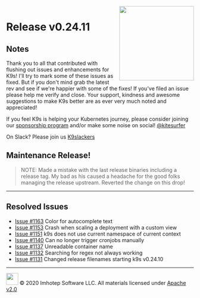<img src="https://raw.githubusercontent.com/Ya-hwon/k9s/master/assets/k9s_small.png" align="right" width="200" height="auto"/>

# Release v0.24.11

## Notes

Thank you to all that contributed with flushing out issues and enhancements for K9s! I'll try to mark some of these issues as fixed. But if you don't mind grab the latest rev and see if we're happier with some of the fixes! If you've filed an issue please help me verify and close. Your support, kindness and awesome suggestions to make K9s better are as ever very much noted and appreciated!

If you feel K9s is helping your Kubernetes journey, please consider joining our [sponsorship program](https://github.com/sponsors/derailed) and/or make some noise on social! [@kitesurfer](https://twitter.com/kitesurfer)

On Slack? Please join us [K9slackers](https://join.slack.com/t/k9sers/shared_invite/enQtOTA5MDEyNzI5MTU0LWQ1ZGI3MzliYzZhZWEyNzYxYzA3NjE0YTk1YmFmNzViZjIyNzhkZGI0MmJjYzhlNjdlMGJhYzE2ZGU1NjkyNTM)

## Maintenance Release!

> NOTE: Made a mistake with the last release binaries including a release tag. My bad as his caused a headache for the good folks managing the release upstream. Reverted the change on this drop!

---

## Resolved Issues

* [Issue #1163](https://github.com/Ya-hwon/k9s/issues/1163) Color for autocomplete text
* [Issue #1153](https://github.com/Ya-hwon/k9s/issues/1153) Crash when scaling a deployment with a custom view
* [Issue #1151](https://github.com/Ya-hwon/k9s/issues/1151) k9s does not use current namespace of current context
* [Issue #1140](https://github.com/Ya-hwon/k9s/issues/1140) Can no longer trigger cronjobs manually
* [Issue #1137](https://github.com/Ya-hwon/k9s/issues/1137) Unreadable container name
* [Issue #1132](https://github.com/Ya-hwon/k9s/issues/1132) Searching for regex not always working
* [Issue #1131](https://github.com/Ya-hwon/k9s/issues/1131) Changed release filenames starting k9s v0.24.10

---

<img src="https://raw.githubusercontent.com/Ya-hwon/k9s/master/assets/imhotep_logo.png" width="32" height="auto"/> © 2020 Imhotep Software LLC. All materials licensed under [Apache v2.0](http://www.apache.org/licenses/LICENSE-2.0)
